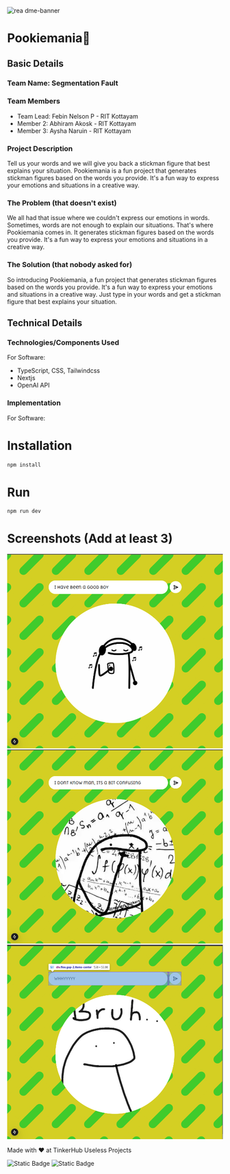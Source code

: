 <img width="1280" alt="rea
dme-banner" src="https://github.com/user-attachments/assets/35332e92-44cb-425b-9dff-27bcf1023c6c">

# Pookiemania🎯


## Basic Details
### Team Name: Segmentation Fault


### Team Members
- Team Lead: Febin Nelson P - RIT Kottayam
- Member 2: Abhiram Akosk - RIT Kottayam
- Member 3: Aysha Naruin - RIT Kottayam

### Project Description
Tell us your words and we will give you back a stickman figure that best explains your situation. Pookiemania is a fun project that generates stickman figures based on the words you provide. It's a fun way to express your emotions and situations in a creative way.

### The Problem (that doesn't exist)
We all had that issue where we couldn't express our emotions in words. Sometimes, words are not enough to explain our situations. That's where Pookiemania comes in. It generates stickman figures based on the words you provide. It's a fun way to express your emotions and situations in a creative way.

### The Solution (that nobody asked for)
So introducing Pookiemania, a fun project that generates stickman figures based on the words you provide. It's a fun way to express your emotions and situations in a creative way. Just type in your words and get a stickman figure that best explains your situation.

## Technical Details
### Technologies/Components Used
For Software:
- TypeScript, CSS, Tailwindcss
- Nextjs
- OpenAI API


### Implementation
For Software:
# Installation
```bash
npm install
```

# Run
```bash
npm run dev
```

# Screenshots (Add at least 3)
![ss1.png](public/ss1.png)
![ss2.png](public/ss2.png)
![s3.png](public/s3.png)

Made with ❤️ at TinkerHub Useless Projects

![Static Badge](https://img.shields.io/badge/TinkerHub-24?color=%23000000&link=https%3A%2F%2Fwww.tinkerhub.org%2F)
![Static Badge](https://img.shields.io/badge/UselessProject--24-24?link=https%3A%2F%2Fwww.tinkerhub.org%2Fevents%2FQ2Q1TQKX6Q%2FUseless%2520Projects)